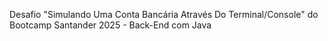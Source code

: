Desafio "Simulando Uma Conta Bancária Através Do Terminal/Console" do Bootcamp Santander 2025 - Back-End com Java
